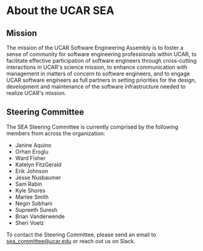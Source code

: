 # About the UCAR SEA

## Mission

The mission of the UCAR Software Engineering Assembly is to foster a sense of community for software engineering professionals within UCAR, to facilitate effective participation of software engineers through cross-cutting interactions in UCAR's science mission, to enhance communication with management in matters of concern to software engineers, and to engage UCAR software engineers as full partners in setting priorities for the design, development and maintenance of the software infrastructure needed to realize UCAR's mission.

## Steering Committee

The SEA Steering Committee is currently comprised by the following members from across the organization:

* Janine Aquino
* Orhan Eroglu
* Ward Fisher
* Katelyn FitzGerald
* Erik Johnson
* Jesse Nusbaumer
* Sam Rabin
* Kyle Shores
* Marlee Smith
* Negin Sobhani
* Supreeth Suresh
* Brian Vanderwende
* Sheri Voelz

To contact the Steering Committee, please send an email to <sea_committee@ucar.edu> or reach out us on Slack.
